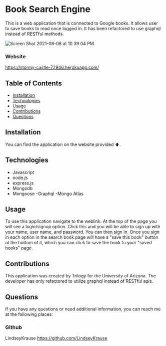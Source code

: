 # Book Search Engine 
This is a web application that is connected to Google books.  It allows user to save books to read once logged in.  It has been refactored to use graphql instead of RESTful methods.


![Screen Shot 2021-08-08 at 10 39 04 PM](https://user-images.githubusercontent.com/79954805/128664426-2d98985a-f43a-4524-9dce-4b5d194dbe67.png)


### Website
https://stormy-castle-72946.herokuapp.com/

## Table of Contents
- [Installation](#installation)
- [Technologies](#technologies)
- [Usage](#usage)
- [Contributions](#contributions)
- [Questions](#questions)

## Installation
You can find the application on the website provided ⬆️.

## Technologies
- Javascript
- node.js
- express.js
- Mongodb
- Mongoose
-Graphql
-Mongo Atlas

## Usage
 To use this application navigate to the weblink.  At the top of the page you will see a login/signup option.  Click this and you will be able to sign up with your name, user name, and password.  You can then sign in.  Once you sign in each option in the search book page will have a "save this book" button at the bottom of it, which you can click to save the book to your "saved books" page. 
 

## Contributions
This application was created by Trilogy for the University of Arizona.  The developer has only refactored to utilize graphql instead of RESTful apis. 

## Questions
If you have any questions or need additional information, you can reach me at the following places:
### Github
LindseyKrause
https://github.com/LindseyKrause
